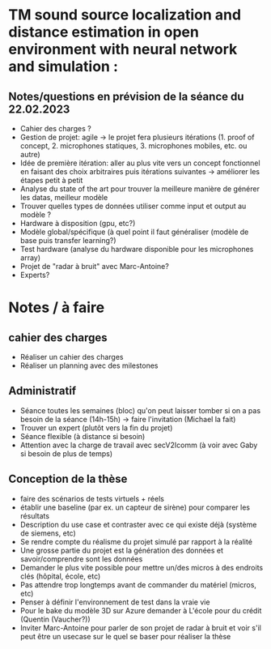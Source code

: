 # TM sound source localization and distance estimation in open environment with neural network and simulation :

## Notes/questions en prévision de la séance du 22.02.2023
- Cahier des charges ?
- Gestion de projet: agile -> le projet fera plusieurs itérations (1. proof of concept, 2. microphones statiques, 3. microphones mobiles, etc. ou autre)
- Idée de première itération: aller au plus vite vers un concept fonctionnel en faisant des choix arbitraires puis
itérations suivantes -> améliorer les étapes petit à petit
- Analyse du state of the art pour trouver la meilleure manière de générer les datas, meilleur modèle
- Trouver quelles types de données utiliser comme input et output au modèle ?
- Hardware à disposition (gpu, etc?)    
- Modèle global/spécifique (à quel point il faut généraliser (modèle de base puis transfer learning?)
- Test hardware (analyse du hardware disponible pour les microphones array)
- Projet de "radar à bruit" avec Marc-Antoine?
- Experts?

# Notes / à faire
## cahier des charges
- Réaliser un cahier des charges
- Réaliser un planning avec des milestones

## Administratif
- Séance toutes les semaines (bloc) qu'on peut laisser tomber si on a pas besoin de la séance (14h-15h) -> faire l'invitation (Michael la fait)
- Trouver un expert (plutôt vers la fin du projet)
- Séance flexible (à distance si besoin)
- Attention avec la charge de travail avec secV2Icomm (à voir avec Gaby si besoin de plus de temps)

## Conception de la thèse
- faire des scénarios de tests virtuels + réels
- établir une baseline (par ex. un capteur de sirène) pour comparer les résultats
- Description du use case et contraster avec ce qui existe déjà (système de siemens, etc) 
- Se rendre compte du réalisme du projet simulé par rapport à la réalité
- Une grosse partie du projet est la génération des données et savoir/comprendre sont les données
- Demander le plus vite possible pour mettre un/des micros à des endroits clés (hôpital, école, etc)
- Pas attendre trop longtemps avant de commander du matériel (micros, etc)
- Penser à définir l'environnement de test dans la vraie vie
- Pour le bake du modèle 3D sur Azure demander à L'école pour du crédit (Quentin (Vaucher?))
- Inviter Marc-Antoine pour parler de son projet de radar à bruit et voir s'il peut être un usecase sur le quel se baser pour réaliser la thèse

